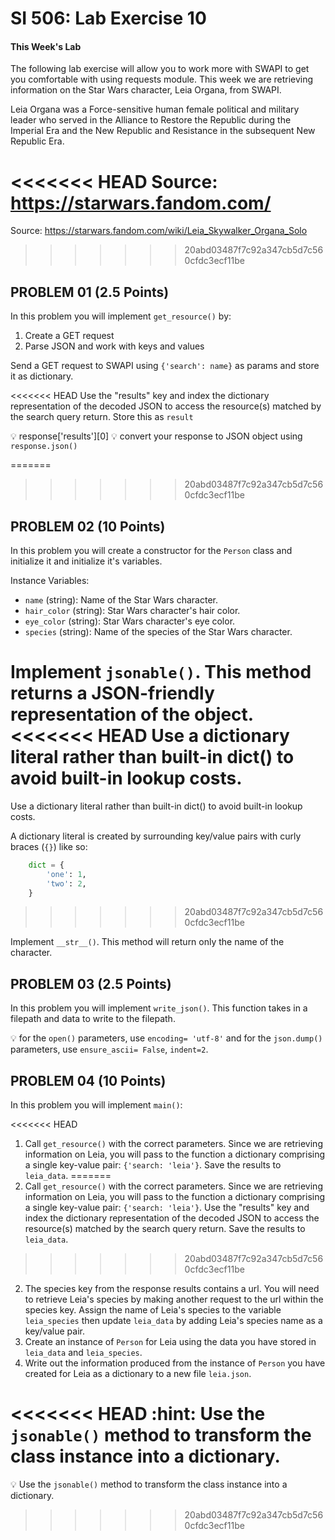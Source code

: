 # SI 506: Lab Exercise 10

#### This Week's Lab

The following lab exercise will allow you to work more with SWAPI to get you
comfortable with using requests module. This week we are retrieving information on the
Star Wars character, Leia Organa, from SWAPI.

Leia Organa was a Force-sensitive human female political and military leader who served in the Alliance to Restore the Republic during the Imperial Era and the New Republic and Resistance in the subsequent New Republic Era.

<<<<<<< HEAD
Source: https://starwars.fandom.com/
=======
Source: https://starwars.fandom.com/wiki/Leia_Skywalker_Organa_Solo
>>>>>>> 20abd03487f7c92a347cb5d7c560cfdc3ecf11be

## PROBLEM 01 (2.5 Points)

In this problem you will implement `get_resource()` by:
1. Create a GET request
2. Parse JSON and work with keys and values

Send a GET request to SWAPI using `{'search': name}` as params
and store it as dictionary.

<<<<<<< HEAD
Use the "results" key and index the dictionary representation of the decoded JSON to access the resource(s) matched by the search query return.
Store this as `result`

:bulb: response['results'][0]
:bulb: convert your response to JSON object using `response.json()`

=======
>>>>>>> 20abd03487f7c92a347cb5d7c560cfdc3ecf11be
## PROBLEM 02 (10 Points)

In this problem you will create a constructor for the `Person` class and initialize it and initialize it's variables.

Instance Variables:
* `name` (string): Name of the Star Wars character.
* `hair_color` (string): Star Wars character's hair color.
* `eye_color` (string): Star Wars character's eye color.
* `species` (string): Name of the species of the Star Wars character.

Implement `jsonable()`. This method returns a JSON-friendly representation of the object.
<<<<<<< HEAD
Use a dictionary literal rather than built-in dict() to avoid built-in lookup costs.
=======
Use a dictionary literal rather than built-in dict() to avoid built-in lookup costs. 

A dictionary literal is created by surrounding key/value pairs with curly braces (`{}`) like so:

```python
    dict = {
        'one': 1,
        'two': 2,
    }
```
>>>>>>> 20abd03487f7c92a347cb5d7c560cfdc3ecf11be

Implement `__str__()`. This method will return only the name of the character.

## PROBLEM 03 (2.5 Points)

In this problem you will implement `write_json()`. This function takes in a filepath and data to write to the filepath.

:bulb: for the `open()` parameters, use `encoding= 'utf-8'` and for the
`json.dump()` parameters, use `ensure_ascii= False`, `indent=2`.

## PROBLEM 04 (10 Points)

In this problem you will implement `main()`:

<<<<<<< HEAD
1. Call `get_resource()` with the correct parameters. Since we are retrieving information on Leia, you will pass to the function a dictionary comprising a single key-value pair: `{'search: 'leia'}`. Save the results to `leia_data`.
=======
1. Call `get_resource()` with the correct parameters. Since we are retrieving information on Leia, you will pass to the function a dictionary comprising a single key-value pair: `{'search: 'leia'}`. Use the "results" key and index the dictionary representation of the decoded JSON to access the resource(s) matched by the search query return. Save the results to `leia_data`.
>>>>>>> 20abd03487f7c92a347cb5d7c560cfdc3ecf11be
2. The species key from the response results contains a url. You will need to retrieve Leia's species by making another request to the url within the species key. Assign the name of Leia's species to the variable `leia_species` then update `leia_data` by adding Leia's species name as a key/value pair.
3. Create an instance of `Person` for Leia using the data you have stored in `leia_data` and `leia_species`.
4. Write out the information produced from the instance of `Person` you have created for Leia as a dictionary to a new file `leia.json`.

<<<<<<< HEAD
:hint: Use the `jsonable()` method to transform the class instance into a dictionary.
=======
:bulb: Use the `jsonable()` method to transform the class instance into a dictionary.
>>>>>>> 20abd03487f7c92a347cb5d7c560cfdc3ecf11be
